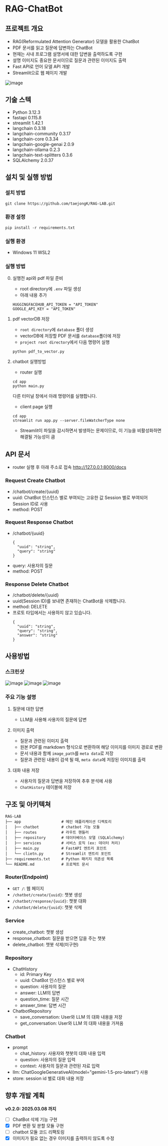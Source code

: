 # RAG-ChatBot

## 프로젝트 개요
- RAG(Reformulated Attention Generator) 모델을 활용한 ChatBot
- PDF 문서를 읽고 질문에 답변하는 ChatBot
- 현재는 사내 프로그램 설명서에 대한 답변을 출력하도록 구현
- 설명 이미지도 중요한 문서이므로 질문과 관련된 이미지도 출력
- Fast API로 언어 모델 API 개발
- Streamlit으로 웹 페이지 개발

![image](images/chatbot_chat_result_masked.png)

## 기술 스텍
- Python                       3.12.3
- fastapi                      0.115.8
- streamlit                    1.42.1
- langchain                    0.3.18
- langchain-community          0.3.17
- langchain-core               0.3.34
- langchain-google-genai       2.0.9
- langchain-ollama             0.2.3
- langchain-text-splitters     0.3.6
- SQLAlchemy                   2.0.37

## 설치 및 실행 방법
### 설치 방법 
```
git clone https://github.com/taejongK/RAG-LAB.git
```

### 환경 설정
```
pip install -r requirements.txt
```

### 실행 환경
- Windows 11 WSL2

### 실행 방법
0. 실행전 api와 pdf 파일 준비
   - root directory에 `.env` 파일 생성
   - 아래 내용 추가
   ```
   HUGGINGFACEHUB_API_TOKEN = "API_TOKEN"
   GOOGLE_API_KEY = "API_TOKEN"
   ```

1. pdf vectorDB 저장
   - `root directory`에 `database` 폴더 생성
   - vectorDB에 저장할 PDF 문서를 `database`폴더에 저장
   - `project root directory`에서 다음 명령어 실행 
   ```
   python pdf_to_vector.py
   ```

2. chatbot 실행방법
   - router 실행
   ```
   cd app
   python main.py
   ```

   다른 터미널 창에서 아래 명령어를 실행합니다.
   - client page 실행
   ```
   cd app
   streamlit run app.py --server.fileWatcherType none  
   ```
   - Streamlit이 파일을 감시하면서 발생하는 문제이므로, 이 기능을 비활성화하면 해결될 가능성이 큼


## API 문서
- router 실행 후 아래 주소로 접속
http://127.0.0.1:8000/docs

### Request Create Chatbot
- /chatbot/create/{uuid}
- uuid: ChatBot 인스턴스 별로 부여되는 고유한 값 Session 별로 부여되어 Session ID로 사용
- method: POST

### Request Response Chatbot
- /chatbot/{uuid}
  ```
  {
    "uuid": "string",
    "query": "string"
  }
  ```
- query: 사용자의 질문
- method: POST

### Response Delete Chatbot
- /chatbot/delete/{uuid}
- uuid(Session ID)를 보내면 존재하는 ChatBot을 삭제합니다.
- method: DELETE
- 프로토 타입에서는 사용하지 않고 있습니다.
  ```
  {
    "uuid": "string",
    "query": "string",
    "answer": "string"
  }
  ```
## 사용방법
### 스크린샷
  ![image](images/chatbot_chat_result_masked.png)
  ![image](images/chatbot_chat_result_masked02.png)
  ![image](images/chatbot_chat_result_masked03.png)

### 주요 기능 설명
1. 질문에 대한 답변
   - LLM을 사용해 사용자의 질문에 답변

2. 이미지 출력
   - 질문과 관련된 이미지 출력
   - 원본 PDF를 markdown 형식으로 변환하여 해당 이미지를 이미지 경로로 변환
   - 문서 내용과 함께 `image_path`를 `meta data`로 저장
   - 질문과 관련된 내용이 검색 될 때, `meta data`에 저장된 이미지를 출력

3. 대화 내용 저장
   - 사용자의 질문과 답변을 저장하여 추후 분석에 사용
   - `ChatHistory` 테이블에 저장

## 구조 및 아키텍쳐
```
RAG-LAB
├── app                  # 메인 애플리케이션 디렉토리
│   ├── chatbot          # chatbot 기능 모듈
│   ├── routes           # 라우트 핸들러
│   ├── repository       # 데이터베이스 모델 (SQLAlchemy)
│   ├── services         # 서비스 로직 (ex: 데이터 처리)
│   ├── main.py          # FastAPI 엔트리 포인트
│   └── clietn.py        # Streamlit 엔트리 포인트
├── requirements.txt     # Python 패키지 의존성 목록
└── README.md            # 프로젝트 문서
```
### Router(Endpoint)
- `GET /`: 웹 페이지
- `/chatbot/create/{uuid}`: 챗봇 생성
- `/chatbot/response/{uuid}`: 챗봇 대화
- `/chatbot/delete/{uuid}`: 챗봇 삭제

### Service
- create_chatbot: 챗봇 생성
- response_chatbot: 질문을 받으면 답을 주는 챗봇
- delete_chatbot: 챗봇 삭제(미구현)

### Repository
- ChatHistory
  - id: Primary Key
  - uuid: ChatBot 인스턴스 별로 부여
  - question: 사용자의 질문
  - answer: LLM의 답변
  - question_time: 질문 시간
  - answer_time: 답변 시간
- ChatbotRepository
  - save_conversation: User와 LLM 의 대화 내용을 저장
  - get_conversation: User와 LLM 의 대화 내용을 가져옴

### Chatbot
- prompt
  - chat_history: 사용자와 챗봇의 대화 내용 입력
  - question: 사용자의 질문 입력
  - context: 사용자의 질문과 관련된 자료 입력
- llm: ChatGoogleGenerativeAI(model="gemini-1.5-pro-latest") 사용
- store: session id 별로 대화 내용 저장


## 향후 개발 계획
__v0.2.0: 2025.03.08 까지__
- [ ] ChatBot 삭제 기능 구현
- [x] PDF 변환 및 분할 모듈 구현
- [ ] chatbot 모듈 코드 리팩토링
- [x] 이미지가 필요 없는 경우 이미지를 출력하지 않도록 수정